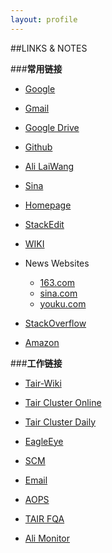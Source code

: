 ```yaml
---
layout: profile
---
```


##LINKS & NOTES

###**常用链接**
- [Google][2]
- [Gmail][3]
- [Google Drive][4]
- [Github][5]
- [Ali LaiWang][13]
- [Sina][6]
- [Homepage][7]
- [StackEdit][14]
- [WIKI][15]

- News Websites
  * [163.com][8]
  * [sina.com][9]
  * [youku.com][10]
- [StackOverflow][11]
- [Amazon][12]

###**工作链接**
- [Tair-Wiki][16]
- [Tair Cluster Online][18]
- [Tair Cluster Daily][19]
- [EagleEye][20]
- [SCM][21]
- [Email][22]
- [AOPS][23]
- [TAIR FQA][24]
- [Ali Monitor][25]



  [2]: https://www.google.com.hk
  [3]: https://mail.google.com/mail/u/0/?tab=wm#inbox
  [4]: https://drive.google.com/?tab=wo&authuser=0#my-drive
  [5]: https://github.com/fengmao
  [6]: http://weibo.com/adolphjian/home?wvr=5&uut=fin&from=reg
  [7]: http://fengmao.github.io/
  [8]: http://www.163.com/
  [9]: http://www.sina.com.cn/
  [10]: http://www.youku.com/
  [11]: http://stackoverflow.com/
  [12]: http:z.cn
  [13]: http://www.laiwang.com/index.htm?_returnto=http%3A%2F%2Fwww.laiwang.com%2Fhome.htm
  [14]: https://stackedit.io/
  [15]: http://en.wikipedia.org/wiki/Main_Page
  [16]: http://baike.corp.taobao.com/index.php/CS_RD/tair
  [17]: http://www.taobao.ali.com/tbhome/
  [18]: http://baike.corp.taobao.com/index.php/Clusters
  [19]: http://baike.corp.taobao.com/index.php/ClustersForTest
  [20]: http://eagleeye.taobao.net:9999/
  [21]: http://scm.taobao.net/index.htm?redirectUrl=http%3A%2F%2Fscm.taobao.net%2Fuser%2FuserIndex.htm%3FmenuId%3DZ008%26target%3DlistPackageApply.htm
  [22]: https:://webmail.alibaba-inc.com
  [23]: http://aops.alibaba-inc.com/
  [24]: http://baike.corp.taobao.com/index.php/Faq
  [25]: http://baike.corp.taobao.com/index.php/MonitorAddress

